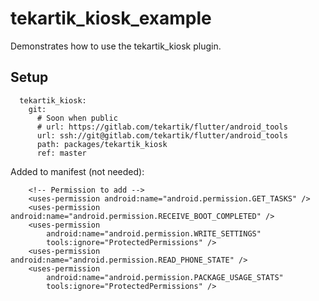 # tekartik_kiosk_example

Demonstrates how to use the tekartik_kiosk plugin.

## Setup

```
  tekartik_kiosk:
    git:
      # Soon when public
      # url: https://gitlab.com/tekartik/flutter/android_tools
      url: ssh://git@gitlab.com/tekartik/flutter/android_tools
      path: packages/tekartik_kiosk
      ref: master
```

Added to manifest (not needed):

```
    <!-- Permission to add -->
    <uses-permission android:name="android.permission.GET_TASKS" />
    <uses-permission android:name="android.permission.RECEIVE_BOOT_COMPLETED" />
    <uses-permission
        android:name="android.permission.WRITE_SETTINGS"
        tools:ignore="ProtectedPermissions" />
    <uses-permission android:name="android.permission.READ_PHONE_STATE" />
    <uses-permission
        android:name="android.permission.PACKAGE_USAGE_STATS"
        tools:ignore="ProtectedPermissions" />
```

